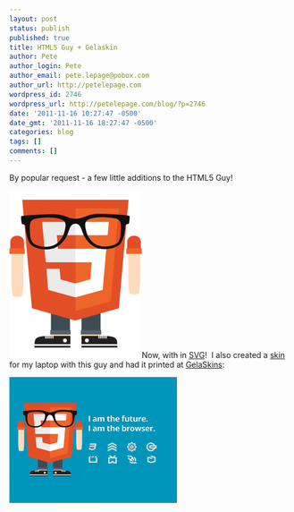 ```yaml
---
layout: post
status: publish
published: true
title: HTML5 Guy + Gelaskin
author: Pete
author_login: Pete
author_email: pete.lepage@pobox.com
author_url: http://petelepage.com
wordpress_id: 2746
wordpress_url: http://petelepage.com/blog/?p=2746
date: '2011-11-16 10:27:47 -0500'
date_gmt: '2011-11-16 18:27:47 -0500'
categories: blog
tags: []
comments: []
---
```

By popular request - a few little additions to the HTML5 Guy!

[![](/assets/HTML5-Guy-237x300.png "HTML5-Guy")](/assets/HTML5-Guy.png)Now, with in [SVG](/assets/HTML5-Guy.svg)!  I also created a [skin](/assets/gela1.png) for my laptop with this guy and had it printed at [GelaSkins](http://www.gelaskins.com/):

[![](/assets/gela1-300x225.png "gela1")](/assets/gela1.png)
